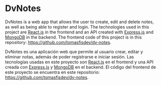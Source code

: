 # DvNotes

DvNotes is a web app that allows the user to create, edit and delete notes, as well as being able to register and login. The technologies used in this project are [React.js](https://reactjs.org/) in the frontend and an API created with [Express.js](https://expressjs.com/) and [MongoDB](https://www.mongodb.com/) in the backend. The frontend code of this project is in this repository: https://github.com/tomasfisdev/dv-notes.

DvNotes es una aplicación web que permite al usuario crear, editar y eliminar notas, además de poder registrarse e iniciar sesión. Las tecnologías usadas en este proyecto son [React.js](https://reactjs.org/) en el frontend y una API creada con [Express.js](https://expressjs.com/) y [MongoDB](https://www.mongodb.com/) en el backend. El código del frontend de este proyecto se encuentra en este repositorio: https://github.com/tomasfisdev/dv-notes.
